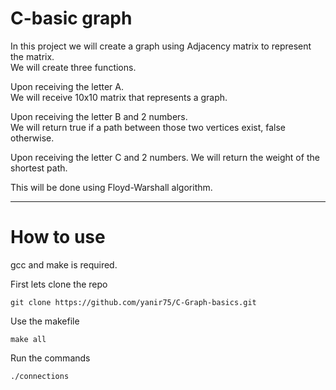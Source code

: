 # C-basic graph

In this project we will create a graph using Adjacency matrix to represent the matrix.  
We will create three functions.

Upon receiving the letter A.  
We will receive 10x10 matrix that represents a graph.

Upon receiving the letter B and 2 numbers.  
We will return true if a path between those two vertices exist, false otherwise.

Upon receiving the letter C and 2 numbers.
We will return the weight of the shortest path.

This will be done using Floyd-Warshall algorithm.

---------
# How to use
gcc and make is required.

First lets clone the repo
```
git clone https://github.com/yanir75/C-Graph-basics.git
```

Use the makefile 
```
make all
```

Run the commands
```
./connections
```
